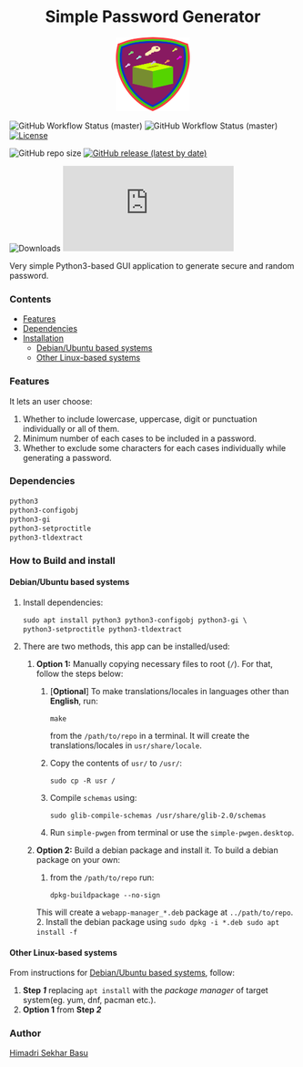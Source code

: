<h1 align="center">Simple Password Generator</h1>
<p align="center">
    <img src="https://raw.githubusercontent.com/hsbasu/simple-pwgen/master/usr/share/icons/hicolor/scalable/apps/simple-pwgen.svg?sanitize=true"
        height="130">
</p>

![GitHub Workflow Status (master)](https://img.shields.io/github/workflow/status/hsbasu/simple-pwgen/CI/master?label=CI%20Build)
![GitHub Workflow Status (master)](https://img.shields.io/github/workflow/status/hsbasu/simple-pwgen/CodeQL/master?label=CodeQL%20Build)
[![License](https://img.shields.io/github/license/hsbasu/simple-pwgen?label=License)](https://github.com/hsbasu/simple-pwgen/blob/master/LICENSE)

![GitHub repo size](https://img.shields.io/github/repo-size/hsbasu/simple-pwgen?label=Repo%20size)
[![GitHub release (latest by date)](https://img.shields.io/github/v/release/hsbasu/simple-pwgen?label=Latest%20Stable%20Release)](https://github.com/hsbasu/simple-pwgen/releases/latest)

![Downloads](https://img.shields.io/github/downloads/hsbasu/simple-pwgen/total?label=Downloads&style=flat-square)
[![GitHub release (latest by date and asset)](https://img.shields.io/github/downloads/hsbasu/simple-pwgen/1.0.5-0patch1/simple-pwgen_1.0.5-0patch1_all.deb?color=blue&label=Downloads%40Latest)](https://github.com/hsbasu/simple-pwgen/releases/download/1.0.5-0patch1/simple-pwgen_1.0.5-0patch1_all.deb)

Very simple Python3-based GUI application to generate secure and random password.

### Contents

  - [Features](#features)
  - [Dependencies](#dependencies)
  - [Installation](#how-to-build-and-install)
    - [Debian/Ubuntu based systems](#debianubuntu-based-systems)
    - [Other Linux-based systems](#other-linux-based-systems)

### Features

It lets an user choose:
1. Whether to include lowercase, uppercase, digit or punctuation individually or all of them.
2. Minimum number of each cases to be included in a password.
3. Whether to exclude some characters for each cases individually while generating a password.

### Dependencies
```
python3
python3-configobj
python3-gi
python3-setproctitle
python3-tldextract
```

### How to Build and install
#### Debian/Ubuntu based systems
1. Install dependencies:
	```
	sudo apt install python3 python3-configobj python3-gi \
    python3-setproctitle python3-tldextract
    ```

2. There are two methods, this app can be installed/used:
	1. **Option 1:** Manually copying necessary files to root (`/`). For that, follow the steps below:
		1. [**Optional**] To make translations/locales in languages other than **English**, run:
			```
			make
			```
			from the `/path/to/repo` in a terminal. It will create the translations/locales in `usr/share/locale`.
        
		2. Copy the contents of `usr/` to `/usr/`:
			```
			sudo cp -R usr /
			```
		3. Compile `schemas` using:
			```
			sudo glib-compile-schemas /usr/share/glib-2.0/schemas
			```
		4. Run `simple-pwgen` from terminal or use the `simple-pwgen.desktop`.
    
	2. **Option 2:** Build a debian package and install it. To build a debian package on your own:
        1. from the `/path/to/repo` run:
			```
			dpkg-buildpackage --no-sign
			```
		
		This will create a `webapp-manager_*.deb` package at `../path/to/repo`.
        2. Install the debian package using
	        ```
	        sudo dpkg -i *.deb
	        sudo apt install -f
	        ```

#### Other Linux-based systems
From instructions for [Debian/Ubuntu based systems](#debianubuntu-based-systems), follow:
1. **Step _1_** replacing `apt install` with the *package manager* of target system(eg. yum, dnf, pacman etc.).
2. **Option 1** from **Step _2_**

### Author
[Himadri Sekhar Basu](https://github.com/hsbasu)
